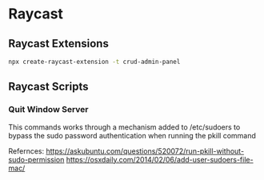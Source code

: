 # Raycast

## Raycast Extensions
```sh
npx create-raycast-extension -t crud-admin-panel
```

## Raycast Scripts

### Quit Window Server
This commands works through a mechanism added to /etc/sudoers to bypass the sudo password authentication when running the pkill command

Refernces:
https://askubuntu.com/questions/520072/run-pkill-without-sudo-permission
https://osxdaily.com/2014/02/06/add-user-sudoers-file-mac/